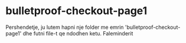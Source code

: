 # bulletproof-checkout-page1
Pershendetje, ju lutem hapni nje folder me emrin 'bulletproof-checkout-page1' dhe futni file-t qe ndodhen ketu. Faleminderit
